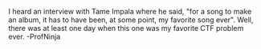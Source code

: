 I heard an interview with Tame Impala where he said, "for a song to make an album, it has to have been, at some point, my favorite song ever". Well, there was at least one day when this one was my favorite CTF problem ever. -ProfNinja
